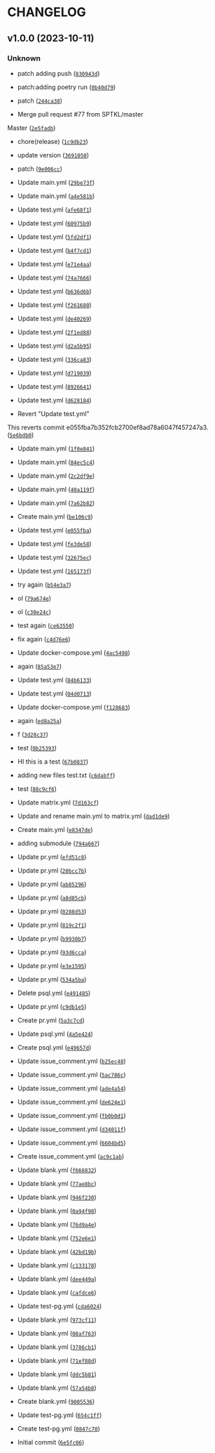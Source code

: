 # CHANGELOG



## v1.0.0 (2023-10-11)

### Unknown

* patch adding push ([`830943d`](https://github.com/SPTKL/actions-testor/commit/830943dc9108c1aecd8343611f16c2163527671d))

* patch:adding poetry run ([`0b40d79`](https://github.com/SPTKL/actions-testor/commit/0b40d794c9b3a10332e791944db5f792f5ee6cd4))

* patch ([`244ca38`](https://github.com/SPTKL/actions-testor/commit/244ca38197a77ba496c40dd912ab940c39d95831))

* Merge pull request #77 from SPTKL/master

Master ([`2e5fadb`](https://github.com/SPTKL/actions-testor/commit/2e5fadb3b11b75d9638c9930fc2cd79ac7a36d63))

* chore(release) ([`1c9db23`](https://github.com/SPTKL/actions-testor/commit/1c9db23a2a82c8d90e07b2f464f011856627d6aa))

* update version ([`3691050`](https://github.com/SPTKL/actions-testor/commit/3691050b7ff0106fc78a2ff2b3f1f8697958257b))

* patch ([`9e006cc`](https://github.com/SPTKL/actions-testor/commit/9e006ccbbca04efce6ede1d55a7b1350fbcb1ee6))

* Update main.yml ([`29be73f`](https://github.com/SPTKL/actions-testor/commit/29be73fc723b5da814d2fbdabc7a67404bbec2a8))

* Update main.yml ([`a4e581b`](https://github.com/SPTKL/actions-testor/commit/a4e581bdc7618ac34700ea20397a5ec7bac26ed7))

* Update test.yml ([`afe68f1`](https://github.com/SPTKL/actions-testor/commit/afe68f16bfe1d276b93e9763d7407fd78d4d7075))

* Update test.yml ([`60975b9`](https://github.com/SPTKL/actions-testor/commit/60975b90d4ed856e9b89b682cb1cb1949d287053))

* Update test.yml ([`5fd2df1`](https://github.com/SPTKL/actions-testor/commit/5fd2df114bfa1a7ed833fdaddab0702eb297a2a9))

* Update test.yml ([`b4f7cd1`](https://github.com/SPTKL/actions-testor/commit/b4f7cd15e764f6737b30106d5d0648bb68c30816))

* Update test.yml ([`e71e4aa`](https://github.com/SPTKL/actions-testor/commit/e71e4aad4d51eb11c426b42435f10ca99ead46fd))

* Update test.yml ([`74a7666`](https://github.com/SPTKL/actions-testor/commit/74a7666d3f8e76977b097f462cb126c6ecb24ca4))

* Update test.yml ([`b636d6b`](https://github.com/SPTKL/actions-testor/commit/b636d6b48e1a41f622228de47db351147c1482f8))

* Update test.yml ([`f261680`](https://github.com/SPTKL/actions-testor/commit/f261680c74ba9430bc6b541fabf6b058106573da))

* Update test.yml ([`de40269`](https://github.com/SPTKL/actions-testor/commit/de402696bbd35cb8102682816b15134cd931d081))

* Update test.yml ([`2f1ed88`](https://github.com/SPTKL/actions-testor/commit/2f1ed88e70b022f7f9a68d832d21a082d942f31f))

* Update test.yml ([`d2a5b95`](https://github.com/SPTKL/actions-testor/commit/d2a5b9523004056ce9f62e85fed4783de8ae5ab0))

* Update test.yml ([`336ca83`](https://github.com/SPTKL/actions-testor/commit/336ca8365d741de68f960ff75be54ce34ec9f121))

* Update test.yml ([`d719039`](https://github.com/SPTKL/actions-testor/commit/d7190397fbe3cb66d4b3d3196f7457f5fb531a20))

* Update test.yml ([`8926641`](https://github.com/SPTKL/actions-testor/commit/89266414d2a6c42570fd22fac43a6abe2fc20d13))

* Update test.yml ([`d628184`](https://github.com/SPTKL/actions-testor/commit/d628184a87f3c698a17ecb9afab02e1e36c49e19))

* Revert &#34;Update test.yml&#34;

This reverts commit e055fba7b352fcb2700ef8ad78a6047f457247a3. ([`5e6bdb0`](https://github.com/SPTKL/actions-testor/commit/5e6bdb0df4fc319e8378f51dbd5b051219e77852))

* Update main.yml ([`1f0e841`](https://github.com/SPTKL/actions-testor/commit/1f0e8411c97122a5bd236393938324e536f20b2f))

* Update main.yml ([`84ec5c4`](https://github.com/SPTKL/actions-testor/commit/84ec5c48c1a92da50ac9f93ef9b84d72d0019e47))

* Update main.yml ([`2c2df9e`](https://github.com/SPTKL/actions-testor/commit/2c2df9e57ea3a59fdab10ee0edf5b04d83991f56))

* Update main.yml ([`40a119f`](https://github.com/SPTKL/actions-testor/commit/40a119fff0c1e225d213442fcd9e950b65eb4b6c))

* Update main.yml ([`7a62b82`](https://github.com/SPTKL/actions-testor/commit/7a62b8201d113d16ec6289416e1748db8f41e628))

* Create main.yml ([`be106c9`](https://github.com/SPTKL/actions-testor/commit/be106c988496ba8c8fcc2043c148ab489e7aa1d3))

* Update test.yml ([`e055fba`](https://github.com/SPTKL/actions-testor/commit/e055fba7b352fcb2700ef8ad78a6047f457247a3))

* Update test.yml ([`fe3de58`](https://github.com/SPTKL/actions-testor/commit/fe3de583a6df465fef97e2b63e641659378db08a))

* Update test.yml ([`32675ec`](https://github.com/SPTKL/actions-testor/commit/32675ecadc5ebc7afe6380f8acaffb8838d2771f))

* Update test.yml ([`165173f`](https://github.com/SPTKL/actions-testor/commit/165173f766e371b3529ca4185d5cd9c6d21f47fe))

* try again ([`b54e3a7`](https://github.com/SPTKL/actions-testor/commit/b54e3a78dde78c6b00f8257d13bc91e0582ccc34))

* ol ([`79a674e`](https://github.com/SPTKL/actions-testor/commit/79a674e4bcbadd55222e82b89ef2b6dfa9bf48e0))

* ol ([`c30e24c`](https://github.com/SPTKL/actions-testor/commit/c30e24c65723f24fb0630491c24790cb63f45684))

* test again ([`ce63550`](https://github.com/SPTKL/actions-testor/commit/ce63550b1380fe50322e6fcc29c8f383bc430f5e))

* fix again ([`c4d76e6`](https://github.com/SPTKL/actions-testor/commit/c4d76e6f447dd1e252174ab61a17001c6f2b9c22))

* Update docker-compose.yml ([`4ac5498`](https://github.com/SPTKL/actions-testor/commit/4ac5498919cfb1e724d8de8de0e4964879b6b4da))

* again ([`85a53e7`](https://github.com/SPTKL/actions-testor/commit/85a53e7859c70ec7a684f9da96110c5b45059d08))

* Update test.yml ([`84b6133`](https://github.com/SPTKL/actions-testor/commit/84b61332a2a2ec6897088048a02d886e9c3f84bc))

* Update test.yml ([`04d0713`](https://github.com/SPTKL/actions-testor/commit/04d071329fc317b929b7029d95b8b7a8257d176d))

* Update docker-compose.yml ([`f128683`](https://github.com/SPTKL/actions-testor/commit/f128683db4bdb0a5b41d65f259ce753b40b26406))

* again ([`ed8a25a`](https://github.com/SPTKL/actions-testor/commit/ed8a25ace91f0fd6847e986e44a50c6bd4a66b81))

* f ([`3d28c37`](https://github.com/SPTKL/actions-testor/commit/3d28c37ce3c47d575e5f9c25076c26814341415e))

* test ([`0b25393`](https://github.com/SPTKL/actions-testor/commit/0b253932f583d4bfe946c8b57f70ca1ec11bf0f9))

* HI this is a test ([`67b0837`](https://github.com/SPTKL/actions-testor/commit/67b0837910d7cee2481ab8ff14445501d6f7777b))

* adding new files test.txt ([`c6dabff`](https://github.com/SPTKL/actions-testor/commit/c6dabffd6d333b83d430324288cf97aed5b35a7c))

* test ([`88c9cf6`](https://github.com/SPTKL/actions-testor/commit/88c9cf6fd0d7d52cadfcb0032a6aa32ccb5ebf45))

* Update matrix.yml ([`7d163cf`](https://github.com/SPTKL/actions-testor/commit/7d163cfadad9626d348b24e32037626d399ad9bd))

* Update and rename main.yml to matrix.yml ([`dad1de9`](https://github.com/SPTKL/actions-testor/commit/dad1de93518a1406674db753306b7a5bf31c9ef2))

* Create main.yml ([`e8347de`](https://github.com/SPTKL/actions-testor/commit/e8347de07a1243c22bfca0d577e5e4012a54a3f9))

* adding submodule ([`794a667`](https://github.com/SPTKL/actions-testor/commit/794a667785623cad7b3b11f53f5afaeaf3d78539))

* Update pr.yml ([`efd51c8`](https://github.com/SPTKL/actions-testor/commit/efd51c8294661f3aa33aaaef3ecdddb8ec362bdd))

* Update pr.yml ([`20bcc7b`](https://github.com/SPTKL/actions-testor/commit/20bcc7b908c37eb333cb520ab8321f6eac9fa266))

* Update pr.yml ([`ab85296`](https://github.com/SPTKL/actions-testor/commit/ab85296d24eafc13d234cae4a04303bb0119cef9))

* Update pr.yml ([`a8d85cb`](https://github.com/SPTKL/actions-testor/commit/a8d85cb887a0b92aa8c6d6a90eb7cfa90cd44038))

* Update pr.yml ([`0288d53`](https://github.com/SPTKL/actions-testor/commit/0288d538428a2fe3f5f48c15bb27608f5e4b5daa))

* Update pr.yml ([`819c2f1`](https://github.com/SPTKL/actions-testor/commit/819c2f10b5586780a2fc0905da6aaf11104d381c))

* Update pr.yml ([`b9930b7`](https://github.com/SPTKL/actions-testor/commit/b9930b7ffa1e7864a72cb7b6dd72b839ff0a24bd))

* Update pr.yml ([`93d6cca`](https://github.com/SPTKL/actions-testor/commit/93d6ccae222a693c53116d6a393c8945c7233de9))

* Update pr.yml ([`e3e1595`](https://github.com/SPTKL/actions-testor/commit/e3e159538fe65560a9e8fa8c627c2b8ffa896958))

* Update pr.yml ([`534a5ba`](https://github.com/SPTKL/actions-testor/commit/534a5ba34a3af1f05eaccdcadcb1b4325402f23c))

* Delete psql.yml ([`e491485`](https://github.com/SPTKL/actions-testor/commit/e4914851b6e288d0fe61ea9cd3aca97531d8ff12))

* Update pr.yml ([`c9db1e5`](https://github.com/SPTKL/actions-testor/commit/c9db1e52397835ea090c61ea5045f340e8ffc441))

* Create pr.yml ([`5a3c7cd`](https://github.com/SPTKL/actions-testor/commit/5a3c7cd71a3170751459cedbffade0ba96d3640d))

* Update psql.yml ([`4a5e424`](https://github.com/SPTKL/actions-testor/commit/4a5e4249caf53bcb2841730030f5cb569beb8083))

* Create psql.yml ([`e49657d`](https://github.com/SPTKL/actions-testor/commit/e49657d976d7db2f7767b80aacfcec130ffc0f2f))

* Update issue_comment.yml ([`b25ec48`](https://github.com/SPTKL/actions-testor/commit/b25ec4853bebb3a75924def168d584ddf1eb0559))

* Update issue_comment.yml ([`5ac786c`](https://github.com/SPTKL/actions-testor/commit/5ac786c55980bbce861a400abfffe7b96626f32e))

* Update issue_comment.yml ([`ade4a54`](https://github.com/SPTKL/actions-testor/commit/ade4a54abde2e69012dc26ff6bc0b67daaf0e6dd))

* Update issue_comment.yml ([`de624e1`](https://github.com/SPTKL/actions-testor/commit/de624e1661dfafc4e97bee43156cbfb40f2f0906))

* Update issue_comment.yml ([`fb0b0d1`](https://github.com/SPTKL/actions-testor/commit/fb0b0d1be60d4b7aca04b0a6247c828538e58a7a))

* Update issue_comment.yml ([`d34011f`](https://github.com/SPTKL/actions-testor/commit/d34011fe918cb4492f7d98e277a4ec13f8447e0e))

* Update issue_comment.yml ([`6604bd5`](https://github.com/SPTKL/actions-testor/commit/6604bd57579d8322527c7f571ee12a564912ee97))

* Create issue_comment.yml ([`ac9c1ab`](https://github.com/SPTKL/actions-testor/commit/ac9c1ab7d254d26f9ed62522527230b74844351e))

* Update blank.yml ([`f666832`](https://github.com/SPTKL/actions-testor/commit/f666832a36766b83d1e1d84074b72f6098188bf7))

* Update blank.yml ([`77ae8bc`](https://github.com/SPTKL/actions-testor/commit/77ae8bcd1f8c3bdcaec471a739ce8a4e13a6b9df))

* Update blank.yml ([`946f230`](https://github.com/SPTKL/actions-testor/commit/946f2303419fb126cbfa31a41a684cb61b003986))

* Update blank.yml ([`0a94f98`](https://github.com/SPTKL/actions-testor/commit/0a94f98dbe2240e1050d2f2102c2489100265b9b))

* Update blank.yml ([`76d9a4e`](https://github.com/SPTKL/actions-testor/commit/76d9a4e7948947edbe79f3e89c61ef64c275bbf5))

* Update blank.yml ([`752e6e1`](https://github.com/SPTKL/actions-testor/commit/752e6e1034877f585b523833d1c753eb61566cbd))

* Update blank.yml ([`42bd19b`](https://github.com/SPTKL/actions-testor/commit/42bd19bec922971369f2a62ea872b4a4ad2d8f25))

* Update blank.yml ([`c133178`](https://github.com/SPTKL/actions-testor/commit/c133178a2065446cf820dcb1b36f7cd3154e83bc))

* Update blank.yml ([`dee449a`](https://github.com/SPTKL/actions-testor/commit/dee449a9335b221bc94ffc6b4fcf87fa4bae8356))

* Update blank.yml ([`cafdce6`](https://github.com/SPTKL/actions-testor/commit/cafdce6a877bd32dfc666dd4b8d992558fa4b067))

* Update test-pg.yml ([`cda6024`](https://github.com/SPTKL/actions-testor/commit/cda6024bdc950ecb904f10b2e03956f6af0285e0))

* Update blank.yml ([`973cf11`](https://github.com/SPTKL/actions-testor/commit/973cf114b5316bd31888b209ba306cd682a57a6b))

* Update blank.yml ([`08af763`](https://github.com/SPTKL/actions-testor/commit/08af763746fa309fbad764cd44fc9bf9d4e71989))

* Update blank.yml ([`3786cb1`](https://github.com/SPTKL/actions-testor/commit/3786cb1e01908fe3a10770c93ee1764890a905e7))

* Update blank.yml ([`71ef88d`](https://github.com/SPTKL/actions-testor/commit/71ef88da1b798deea9d42a40ecb62c76a0adbd77))

* Update blank.yml ([`ddc5b81`](https://github.com/SPTKL/actions-testor/commit/ddc5b81d3c3d5f1efb645dcce2b0c888bcf698e1))

* Update blank.yml ([`57a54b8`](https://github.com/SPTKL/actions-testor/commit/57a54b826260aade64124e05ec6ed125ef98dd79))

* Create blank.yml ([`9005536`](https://github.com/SPTKL/actions-testor/commit/90055365553abf171562e3986e1a07d011cd0c9e))

* Update test-pg.yml ([`654c1ff`](https://github.com/SPTKL/actions-testor/commit/654c1ffe4b76da5643c3198106debad628fc825d))

* Create test-pg.yml ([`0847c70`](https://github.com/SPTKL/actions-testor/commit/0847c70a2b55efa4fe290cc5bf850827c7a08e23))

* Initial commit ([`6e5fc06`](https://github.com/SPTKL/actions-testor/commit/6e5fc06c4a1a4dd8f01d4d0a933638522d453219))

